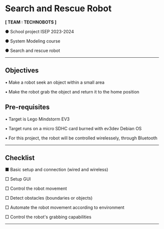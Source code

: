 # Search and Rescue Robot
**[ TEAM : TECHNOBOTS ]**

● School project ISEP 2023-2024

● System Modeling course

● Search and rescue robot
-- -- -- -- -- --

## Objectives
• Make a robot seek an object within a small area

• Make the robot grab the object and return it to the home position


## Pre-requisites
• Target is Lego Mindstorm EV3

• Target runs on a micro SDHC card burned with ev3dev Debian OS

• For this project, the robot will be controlled wirelessely, through Bluetooth

--- --- ---
## Checklist
■ Basic setup and connection (wired and wireless)

□ Setup GUI

□ Control the robot movement

□ Detect obstacles (boundaries or objects)

□ Automate the robot movement according to environment

□ Control the robot's grabbing capabilities


--- --- ---